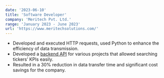 ```yaml
---
date: '2023-06-10'
title: 'Software Developer'
company: 'Meritech Pvt. Ltd.'
range: 'January 2023 - June 2023'
url: 'https://www.meritechsolutions.com/'
---
```


- Developed and executed HTTP requests, used Python to enhance the efficiency of data transmission.
- Developed a [backend API](https://github.com/dhruvsinghal7494/API) for various projects that allowed searching tickers’ KPIs easily.
- Resulted in a 30% reduction in data transfer time and significant cost savings for the company.
